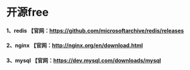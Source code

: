# 开源free
#### 1、redis 【官网：https://github.com/microsoftarchive/redis/releases
#### 2、nginx 【官网：http://nginx.org/en/download.html
#### 3、mysql 【官网：https://dev.mysql.com/downloads/mysql